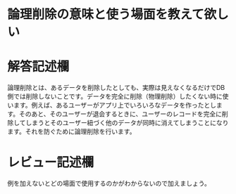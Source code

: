 # 論理削除の意味と使う場面を教えて欲しい
# 解答記述欄

論理削除とは、あるデータを削除したとしても、実際は見えなくなるだけでDB側では削除しないことです。データを完全に削除（物理削除）したくない時に使います。例えば、あるユーザーがアプリ上でいろいろなデータを作ったとします。そのあと、そのユーザーが退会するときに、ユーザーのレコードを完全に削除してしまうとそのユーザー紐づく他のデータが同時に消えてしまうことになります。それを防ぐために論理削除を行います。





# レビュー記述欄
例を加えないとどの場面で使用するのかがわからないので加えましょう。
